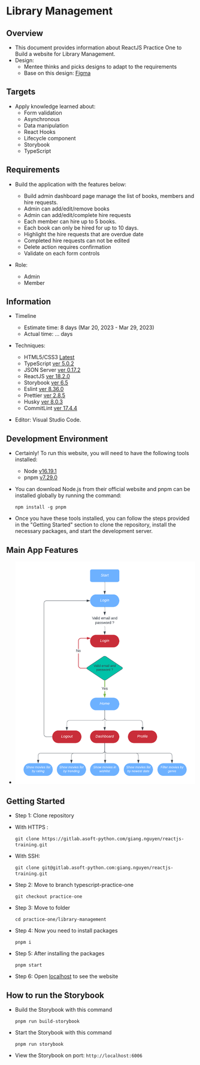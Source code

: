 # Library Management

## Overview

* This document provides information about ReactJS Practice One to Build a website for Library Management.
* Design: 
  + Mentee thinks and picks designs to adapt to the requirements
  + Base on this design: [Figma](https://www.figma.com/file/T4xdx9pee7N0GxdXpTiAHYEy/the-movie-box-landing-page---Dribbble-Image?node-id=0%3A2&t=B7euMaTbGFhpoyTr-0)

## Targets

* Apply knowledge learned about:
  + Form validation
  + Asynchronous
  + Data manipulation
  + React Hooks
  + Lifecycle component
  + Storybook
  + TypeScript

## Requirements

* Build the application with the features below:
  + Build admin dashboard page manage the list of books, members and hire requests.
  + Admin can add/edit/remove books
  + Admin can add/edit/complete hire requests
  + Each member can hire up to 5 books.
  + Each book can only be hired for up to 10 days.
  + Highlight the hire requests that are overdue date
  + Completed hire requests can not be edited
  + Delete action requires confirmation
  + Validate on each form controls

* Role: 
  + Admin 
  + Member

## Information

* Timeline
  + Estimate time: 8 days (Mar 20, 2023 - Mar 29, 2023)
  + Actual time: … days

* Techniques:
  + HTML5/CSS3 [Latest](https://html.spec.whatwg.org/multipage/)
  + TypeScript [ver 5.0.2](https://www.typescriptlang.org/)
  + JSON Server [ver 0.17.2](https://github.com/typicode/json-server)
  + ReactJS [ver 18.2.0](https://legacy.reactjs.org/)
  + Storybook [ver 6.5](https://storybook.js.org/)
  + Eslint [ver 8.36.0](https://eslint.org/docs/latest/use/getting-started#quick-start)
  + Prettier [ver 2.8.5](https://prettier.io/)
  + Husky [ver 8.0.3](https://typicode.github.io/husky/#/)
  + CommitLint [ver 17.4.4](https://commitlint.js.org/#/)

* Editor: Visual Studio Code.

## Development Environment

* Certainly! To run this website, you will need to have the following tools installed:
  + Node [v16.19.1](https://nodejs.org/en/)
  + pnpm [v7.29.0](https://pnpm.io/installation)
  
* You can download Node.js from their official website and pnpm can be installed globally by running the command:
  ```
  npm install -g pnpm
  ```
* Once you have these tools installed, you can follow the steps provided in the "Getting Started" section to clone the repository, install the necessary packages, and start the development server.

## Main App Features

  - ![Main features](src/assets/images/main-app-features.png)

## Getting Started

* Step 1: Clone repository

* With HTTPS : 
  ```
  git clone https://gitlab.asoft-python.com/giang.nguyen/reactjs-training.git
  ```
* With SSH:
  ```
  git clone git@gitlab.asoft-python.com:giang.nguyen/reactjs-training.git
  ```

* Step 2: Move to branch typescript-practice-one
  ```
  git checkout practice-one
  ```

* Step 3: Move to folder
  ```
  cd practice-one/library-management
  ```

* Step 4: Now you need to install packages
  ```
  pnpm i
  ```

* Step 5: After installing the packages
  ```
  pnpm start
  ```

* Step 6: Open [localhost](http://localhost:5173) to see the website

## How to run the Storybook

* Build the Storybook with this command
  ```
  pnpm run build-storybook
  ```

* Start the Storybook with this command
  ```
  pnpm run storybook
  ```
* View the Storybook on port: `http://localhost:6006`
